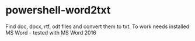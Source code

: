 # powershell-word2txt
Find doc, docx, rtf, odt files and convert them to txt. To work needs installed MS Word - tested with MS Word 2016
